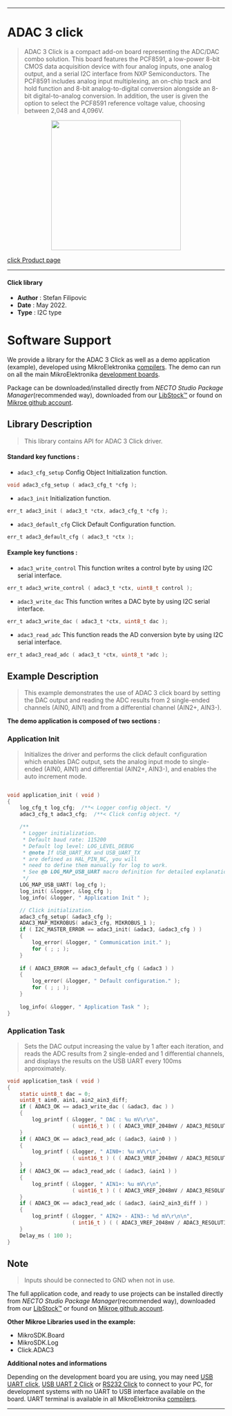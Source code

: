 
---
# ADAC 3 click

> ADAC 3 Click is a compact add-on board representing the ADC/DAC combo solution. This board features the PCF8591, a low-power 8-bit CMOS data acquisition device with four analog inputs, one analog output, and a serial I2C interface from NXP Semiconductors. The PCF8591 includes analog input multiplexing, an on-chip track and hold function and 8-bit analog-to-digital conversion alongside an 8-bit digital-to-analog conversion. In addition, the user is given the option to select the PCF8591 reference voltage value, choosing between 2,048 and 4,096V.

<p align="center">
  <img src="https://download.mikroe.com/images/click_for_ide/adac3_click.png" height=300px>
</p>

[click Product page](https://www.mikroe.com/adac-3-click)

---


#### Click library

- **Author**        : Stefan Filipovic
- **Date**          : May 2022.
- **Type**          : I2C type


# Software Support

We provide a library for the ADAC 3 Click
as well as a demo application (example), developed using MikroElektronika
[compilers](https://www.mikroe.com/necto-studio).
The demo can run on all the main MikroElektronika [development boards](https://www.mikroe.com/development-boards).

Package can be downloaded/installed directly from *NECTO Studio Package Manager*(recommended way), downloaded from our [LibStock&trade;](https://libstock.mikroe.com) or found on [Mikroe github account](https://github.com/MikroElektronika/mikrosdk_click_v2/tree/master/clicks).

## Library Description

> This library contains API for ADAC 3 Click driver.

#### Standard key functions :

- `adac3_cfg_setup` Config Object Initialization function.
```c
void adac3_cfg_setup ( adac3_cfg_t *cfg );
```

- `adac3_init` Initialization function.
```c
err_t adac3_init ( adac3_t *ctx, adac3_cfg_t *cfg );
```

- `adac3_default_cfg` Click Default Configuration function.
```c
err_t adac3_default_cfg ( adac3_t *ctx );
```

#### Example key functions :

- `adac3_write_control` This function writes a control byte by using I2C serial interface.
```c
err_t adac3_write_control ( adac3_t *ctx, uint8_t control );
```

- `adac3_write_dac` This function writes a DAC byte by using I2C serial interface.
```c
err_t adac3_write_dac ( adac3_t *ctx, uint8_t dac );
```

- `adac3_read_adc` This function reads the AD conversion byte by using I2C serial interface.
```c
err_t adac3_read_adc ( adac3_t *ctx, uint8_t *adc );
```

## Example Description

> This example demonstrates the use of ADAC 3 click board by setting the DAC output
and reading the ADC results from 2 single-ended channels (AIN0, AIN1) and from a
differential channel (AIN2+, AIN3-).

**The demo application is composed of two sections :**

### Application Init

> Initializes the driver and performs the click default configuration which enables
DAC output, sets the analog input mode to single-ended (AIN0, AIN1) and
differential (AIN2+, AIN3-), and enables the auto increment mode.

```c

void application_init ( void )
{
    log_cfg_t log_cfg;  /**< Logger config object. */
    adac3_cfg_t adac3_cfg;  /**< Click config object. */

    /** 
     * Logger initialization.
     * Default baud rate: 115200
     * Default log level: LOG_LEVEL_DEBUG
     * @note If USB_UART_RX and USB_UART_TX 
     * are defined as HAL_PIN_NC, you will 
     * need to define them manually for log to work. 
     * See @b LOG_MAP_USB_UART macro definition for detailed explanation.
     */
    LOG_MAP_USB_UART( log_cfg );
    log_init( &logger, &log_cfg );
    log_info( &logger, " Application Init " );

    // Click initialization.
    adac3_cfg_setup( &adac3_cfg );
    ADAC3_MAP_MIKROBUS( adac3_cfg, MIKROBUS_1 );
    if ( I2C_MASTER_ERROR == adac3_init( &adac3, &adac3_cfg ) ) 
    {
        log_error( &logger, " Communication init." );
        for ( ; ; );
    }
    
    if ( ADAC3_ERROR == adac3_default_cfg ( &adac3 ) )
    {
        log_error( &logger, " Default configuration." );
        for ( ; ; );
    }
    
    log_info( &logger, " Application Task " );
}

```

### Application Task

> Sets the DAC output increasing the value by 1 after each iteration, and reads the
ADC results from 2 single-ended and 1 differential channels, and displays the results
on the USB UART every 100ms approximately.

```c
void application_task ( void )
{
    static uint8_t dac = 0;
    uint8_t ain0, ain1, ain2_ain3_diff;
    if ( ADAC3_OK == adac3_write_dac ( &adac3, dac ) )
    {
        log_printf ( &logger, " DAC : %u mV\r\n", 
                     ( uint16_t ) ( ( ADAC3_VREF_2048mV / ADAC3_RESOLUTION ) * dac++ ) );
    }
    if ( ADAC3_OK == adac3_read_adc ( &adac3, &ain0 ) )
    {
        log_printf ( &logger, " AIN0+: %u mV\r\n", 
                     ( uint16_t ) ( ( ADAC3_VREF_2048mV / ADAC3_RESOLUTION ) * ain0 ) );
    }
    if ( ADAC3_OK == adac3_read_adc ( &adac3, &ain1 ) )
    {
        log_printf ( &logger, " AIN1+: %u mV\r\n",
                     ( uint16_t ) ( ( ADAC3_VREF_2048mV / ADAC3_RESOLUTION ) * ain1 ) );
    }
    if ( ADAC3_OK == adac3_read_adc ( &adac3, &ain2_ain3_diff ) )
    {
        log_printf ( &logger, " AIN2+ - AIN3-: %d mV\r\n\n",
                     ( int16_t ) ( ( ADAC3_VREF_2048mV / ADAC3_RESOLUTION ) * ( int8_t ) ain2_ain3_diff ) );
    }
    Delay_ms ( 100 );
}
```

## Note

> Inputs should be connected to GND when not in use.

The full application code, and ready to use projects can be installed directly from *NECTO Studio Package Manager*(recommended way), downloaded from our [LibStock&trade;](https://libstock.mikroe.com) or found on [Mikroe github account](https://github.com/MikroElektronika/mikrosdk_click_v2/tree/master/clicks).

**Other Mikroe Libraries used in the example:**

- MikroSDK.Board
- MikroSDK.Log
- Click.ADAC3

**Additional notes and informations**

Depending on the development board you are using, you may need
[USB UART click](https://www.mikroe.com/usb-uart-click),
[USB UART 2 Click](https://www.mikroe.com/usb-uart-2-click) or
[RS232 Click](https://www.mikroe.com/rs232-click) to connect to your PC, for
development systems with no UART to USB interface available on the board. UART
terminal is available in all MikroElektronika
[compilers](https://shop.mikroe.com/compilers).

---
